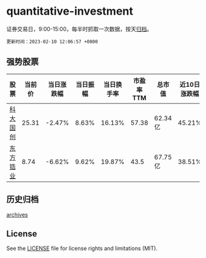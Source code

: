 # quantitative-investment

证券交易日，9:00-15:00，每半时抓取一次数据，按天[归档](archives)。

`更新时间：2023-02-10 12:06:57 +0800`

## 强势股票

|股票|当前价|当日涨跌幅|当日振幅|当日换手率|市盈率TTM|总市值|近10日涨跌幅|
|----|----|----|----|----|----|----|----|
|[科大国创](https://xueqiu.com/S/SZ300520)|25.31|-2.47%|8.63%|16.13%|57.38|62.34亿|45.21%|
|[东方锆业](https://xueqiu.com/S/SZ002167)|8.74|-6.62%|9.62%|19.87%|43.5|67.75亿|38.51%|

## 历史归档

[archives](archives)

## License

See the [LICENSE](LICENSE) file for license rights and limitations (MIT).